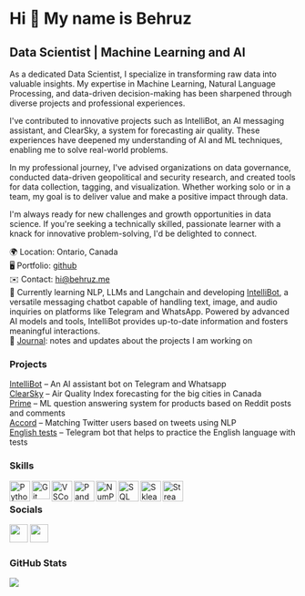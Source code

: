 Hi 👋 My name is Behruz
=======================

Data Scientist | Machine Learning and AI
------------------------------------

As a dedicated Data Scientist, I specialize in transforming raw data into valuable insights. My expertise in Machine Learning, Natural Language Processing, and data-driven decision-making has been sharpened through diverse projects and professional experiences.

I've contributed to innovative projects such as IntelliBot, an AI messaging assistant, and ClearSky, a system for forecasting air quality. These experiences have deepened my understanding of AI and ML techniques, enabling me to solve real-world problems.

In my professional journey, I've advised organizations on data governance, conducted data-driven geopolitical and security research, and created tools for data collection, tagging, and visualization. Whether working solo or in a team, my goal is to deliver value and make a positive impact through data.

I'm always ready for new challenges and growth opportunities in data science. If you're seeking a technically skilled, passionate learner with a knack for innovative problem-solving, I'd be delighted to connect.

🌍  Location: Ontario, Canada  
🖥️  Portfolio: [github](https://github.com/davletovb)  
✉️  Contact: [hi@behruz.me](mailto:hi@behruz.me)  
🧠  Currently learning NLP, LLMs and Langchain and developing [IntelliBot](https://github.com/davletovb/assistbot), a versatile messaging chatbot capable of handling text, image, and audio inquiries on platforms like Telegram and WhatsApp. Powered by advanced AI models and tools, IntelliBot provides up-to-date information and fosters meaningful interactions.  
📝  [Journal](https://behruz.me/journal): notes and updates about the projects I am working on

### Projects

[IntelliBot](https://github.com/davletovb/assistbot) – An AI assistant bot on Telegram and Whatsapp  
[ClearSky](https://clearsky.streamlit.app) – Air Quality Index forecasting for the big cities in Canada  
[Prime](https://github.com/davletovb/prime) – ML question answering system for products based on Reddit posts and comments  
[Accord](https://github.com/davletovb/accord) – Matching Twitter users based on tweets using NLP   
[English tests](https://t.me/englishprep_bot) – Telegram bot that helps to practice the English language with tests  


### Skills

<img align = 'left' alt = 'Python' width='36px' src="https://user-images.githubusercontent.com/55111154/100546857-8ba9c700-3289-11eb-9627-ae469441946b.png"/>

<img align="left" alt="Git" width="32px" src= "https://user-images.githubusercontent.com/55111154/100549956-74280980-329c-11eb-8b47-62b3ea97e5ca.png"/>

<img align="left" alt="VSCode" width="36px" src= "https://user-images.githubusercontent.com/55111154/100549504-41304680-3299-11eb-811c-570aae79deba.png"/>

<img align="left" alt="Pandas" width="36px" src= "https://encrypted-tbn0.gstatic.com/images?q=tbn:ANd9GcQj7YWmxNmbuzSB7RyPFlM99xnJMAre6eEj1OhL9EYo&s"/>

<img align="left" alt="NumPy" width="36px" src= "https://user-images.githubusercontent.com/67586773/105040771-43887300-5a88-11eb-9f01-bee100b9ef22.png"/>

<img align="left" alt="SQL" width="36px" src= "https://www.freeiconspng.com/thumbs/sql-server-icon-png/sql-server-icon-png-29.png"/>

<img align="left" alt="Sklearn" width="36px" src= "https://e7.pngegg.com/pngimages/309/384/png-clipart-scikit-learn-python-computer-icons-scikit-machine-learning-learning-text-orange-thumbnail.png"/>

<img align="left" alt="Streamlit" width="36px" src= "https://user-images.githubusercontent.com/88608935/187243256-b5b07944-acca-44e4-b1f5-e78e1d0d9376.png"/>   
<br/>

### Socials

<p align="left"> <a href="https://www.github.com/davletovb" target="_blank" rel="noreferrer"><img src="https://raw.githubusercontent.com/danielcranney/readme-generator/main/public/icons/socials/github.svg" width="32" height="32" /></a> <a href="https://www.linkedin.com/in/behruz-davletov/" target="_blank" rel="noreferrer"><img src="https://raw.githubusercontent.com/danielcranney/readme-generator/main/public/icons/socials/linkedin.svg" width="32" height="32" /></a></p>

### GitHub Stats


<a href="http://www.github.com/davletovb"><img src="https://github-readme-streak-stats.herokuapp.com/?user=davletovb&stroke=ffffff&background=22272e&ring=0891b2&fire=0891b2&currStreakNum=ffffff&currStreakLabel=0891b2&sideNums=ffffff&sideLabels=ffffff&dates=ffffff&hide_border=true" /></a>
